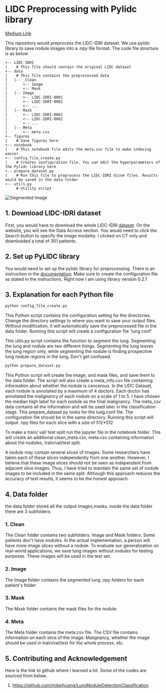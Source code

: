 # LIDC Preprocessing with Pylidc library
[Medium Link](https://medium.com/@jaeho3690/how-to-start-your-very-first-lung-cancer-detection-project-using-python-part-1-3ab490964aae)

This repository would preprocess the LIDC-IDRI dataset. We use pylidc library to save nodule images into a .npy file format.
The code file structure is as below

```
+-- LIDC-IDRI
|    # This file should contain the original LIDC dataset
+-- data
|    # This file contains the preprocessed data
|   |-- _Clean
|       +-- Image
|       +-- Mask
|   |-- Image
|       +-- LIDC-IDRI-0001
|       +-- LIDC-IDRI-0002
|       +-- ...
|   |-- Mask
|       +-- LIDC-IDRI-0001
|       +-- LIDC-IDRI-0002
|       +-- ...
|   |-- Meta
|       +-- meta.csv
+-- figures
|    # Save figures here
+-- notebook
|    # This notebook file edits the meta.csv file to make indexing easier
+-- config_file_create.py
|    # Creates configuration file. You can edit the hyperparameters of the Pylidc library here
+-- prepare_dataset.py
|    # Run this file to preprocess the LIDC-IDRI dicom files. Results would be saved in the data folder
+-- utils.py
     # Utility script

```
![Segmented Image](/figures/output_segment.png)
## 1. Download LIDC-IDRI dataset
First, you would have to download the whole LIDC-IDRI [dataset](https://wiki.cancerimagingarchive.net/display/Public/LIDC-IDRI).
On the website, you will see the Data Access section. You would need to click the Search button to specify the image modality.
I clicked on CT only and downloaded a total of 301 patients.

## 2. Set up PyLIDC library
You would need to set up the pylidc library for preprocessing. There is an instruction in the [documentation](https://pylidc.github.io/install.html).
Make sure to create the configuration file as stated in the instructions. Right now I am using library version 0.2.1

## 3. Explanation for each Python file
```bash
python config_file_create.py
```
This Python script contains the configuration setting for the directories. Change the directory settings to where you want to save your output files. Without modification, it will automatically save the preprocessed file in the data folder.
Running this script will create a configuration file 'lung.conf'

This utils.py script contains the function to segment the lung. Segmenting the lung and nodule are two different things. Segmenting the lung leaves the lung region only, while segmenting the nodule is finding prospective lung nodule regions in the lung. Don't get confused. 

```bash
python prepare_dataset.py
```
This Python script will create the image, and mask files, and save them to the data folder. The script will also create a meta_info.csv file containing information about whether the nodule is
cancerous. In the LIDC Dataset, each nodule is annotated by a maximum of 4 doctors. Each doctor has annotated the malignancy of each nodule on a scale of 1 to 5. 
I have chosen the median high label for each nodule as the final malignancy. The meta_csv data contains all the information and will be used later in the classification stage.
This prepare_dataset.py looks for the lung.conf file. The configuration file should be in the same directory. Running this script will output .npy files for each slice with a size of 512*512

To make a train/ val/ test split run the jupyter file in the notebook folder. This will create an additional clean_meta.csv, meta.csv containing information about the nodules, train/val/test split.

A nodule may contain several slices of images. Some researchers have taken each of these slices independently from one another. 
However, I believe that these image slices should not be seen as independent from adjacent slice images. 
Thus, I have tried to maintain the same set of nodule images to be included in the same split. Although this approach reduces the accuracy of test results, it seems to be the honest approach.



## 4. Data folder
the data folder stores all the output images,masks.
inside the data folder there are 3 subfolders. 

### 1. Clean

The Clean folder contains two subfolders. Image and Mask folders.
Some patients don't have nodules. In the actual implementation, a person will have more image slices without a nodule. To evaluate our generalization on real-world applications, we save lung images without nodules for testing purposes.
These images will be used in the test set.

### 2. Image

The Image folder contains the segmented lung .npy folders for each patient's folder

### 3. Mask

The Mask folder contains the mask files for the nodule.

### 4. Meta

The Meta folder contains the meta.csv file. The CSV file contains information on each slice of the image: Malignancy, whether the image should be used in train/val/test for the whole process, etc.


## 5. Contributing and Acknowledgement
Here is the link to github where I learned a lot. Some of the codes are sourced from below.
1. https://github.com/mikejhuang/LungNoduleDetectionClassification

